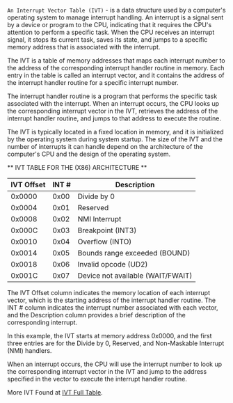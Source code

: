 `An Interrupt Vector Table (IVT)` - is a data structure used by a computer's operating system to manage interrupt handling. An interrupt is a signal sent by a device or program to the CPU, indicating that it requires the CPU's attention to perform a specific task. When the CPU receives an interrupt signal, it stops its current task, saves its state, and jumps to a specific memory address that is associated with the interrupt.

The IVT is a table of memory addresses that maps each interrupt number to the address of the corresponding interrupt handler routine in memory. Each entry in the table is called an interrupt vector, and it contains the address of the interrupt handler routine for a specific interrupt number.

The interrupt handler routine is a program that performs the specific task associated with the interrupt. When an interrupt occurs, the CPU looks up the corresponding interrupt vector in the IVT, retrieves the address of the interrupt handler routine, and jumps to that address to execute the routine.

The IVT is typically located in a fixed location in memory, and it is initialized by the operating system during system startup. The size of the IVT and the number of interrupts it can handle depend on the architecture of the computer's CPU and the design of the operating system.

** IVT TABLE FOR THE (X86) ARCHITECTURE **

IVT Offset | INT #     | Description
-----------|-----------|------------------------------
0x0000     | 0x00      | Divide by 0
0x0004     | 0x01      | Reserved
0x0008     | 0x02      | NMI Interrupt
0x000C     | 0x03      | Breakpoint (INT3)
0x0010     | 0x04      | Overflow (INTO)
0x0014     | 0x05      | Bounds range exceeded (BOUND)
0x0018     | 0x06      | Invalid opcode (UD2)
0x001C     | 0x07      | Device not available (WAIT/FWAIT)

The IVT Offset column indicates the memory location of each interrupt vector, which is the starting address of the interrupt handler routine. The INT # column indicates the interrupt number associated with each vector, and the Description column provides a brief description of the corresponding interrupt.

In this example, the IVT starts at memory address 0x0000, and the first three entries are for the Divide by 0, Reserved, and Non-Maskable Interrupt (NMI) handlers.

When an interrupt occurs, the CPU will use the interrupt number to look up the corresponding interrupt vector in the IVT and jump to the address specified in the vector to execute the interrupt handler routine.

More IVT Found at [IVT Full Table](https://wiki.osdev.org/Interrupt_Vector_Table#:~:text=On%20the%20x86%20architecture%2C%20the,4%20bytes%20for%20each%20interrupt).

